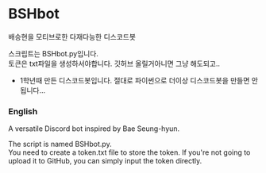 # BSHbot
배승현을 모티브로한 다재다능한 디스코드봇<br>

스크립트는 BSHbot.py입니다.<br>
토큰은 txt파일을 생성하서야합니다. 깃허브 올릴거아니면 그냥 해도되고..

* 1학년때 만든 디스코드봇입니다. 절대로 파이썬으로 더이상 디스코드봇을 만들면 안됩니다...

### English
A versatile Discord bot inspired by Bae Seung-hyun.<br>

The script is named BSHbot.py.<br>
You need to create a token.txt file to store the token. If you're not going to upload it to GitHub, you can simply input the token directly.
